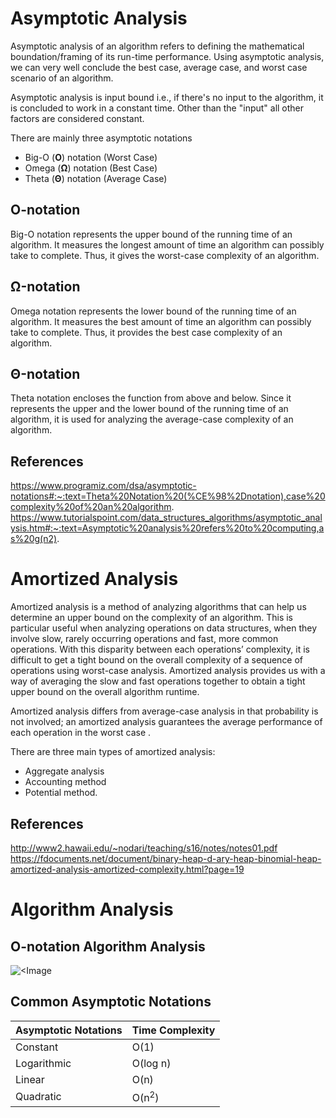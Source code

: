 # Asymptotic Analysis
Asymptotic analysis of an algorithm refers to defining the mathematical boundation/framing of its run-time performance. Using asymptotic analysis, we can very well conclude the best case, average case, and worst case scenario of an algorithm.

Asymptotic analysis is input bound i.e., if there's no input to the algorithm, it is concluded to work in a constant time. Other than the "input" all other factors are considered constant.

There are mainly three asymptotic notations
- Big-O (**O**)  notation (Worst Case)
- Omega (**Ω**) notation (Best Case)
- Theta (**Θ**) notation (Average Case)

## O-notation
Big-O notation represents the upper bound of the running time of an algorithm. It measures the longest amount of time an algorithm can possibly take to complete. Thus, it gives the worst-case complexity of an algorithm.
## Ω-notation
Omega notation represents the lower bound of the running time of an algorithm. It measures the best amount of time an algorithm can possibly take to complete. Thus, it provides the best case complexity of an algorithm.
## Θ-notation
Theta notation encloses the function from above and below. Since it represents the upper and the lower bound of the running time of an algorithm, it is used for analyzing the average-case complexity of an algorithm.
## References
https://www.programiz.com/dsa/asymptotic-notations#:~:text=Theta%20Notation%20(%CE%98%2Dnotation),case%20complexity%20of%20an%20algorithm.
https://www.tutorialspoint.com/data_structures_algorithms/asymptotic_analysis.htm#:~:text=Asymptotic%20analysis%20refers%20to%20computing,as%20g(n2).

# Amortized Analysis
Amortized analysis is a method of analyzing algorithms that can help us determine an upper bound on the complexity of an algorithm. This is particular useful when analyzing operations on data structures, when they involve slow, rarely occurring operations and fast, more common operations. With this disparity between each operations’ complexity, it is difficult to get a tight bound on the overall complexity of a sequence of operations using worst-case analysis. Amortized analysis provides us with a way of averaging the slow and fast operations together to obtain a tight upper bound on the overall algorithm runtime.

Amortized analysis differs from average-case analysis in that probability is not involved; an amortized analysis guarantees the average performance of each operation in the worst case . 

There are three main types of amortized analysis: 
- Aggregate analysis
- Accounting method
- Potential method.
## References
http://www2.hawaii.edu/~nodari/teaching/s16/notes/notes01.pdf
https://fdocuments.net/document/binary-heap-d-ary-heap-binomial-heap-amortized-analysis-amortized-complexity.html?page=19

# Algorithm Analysis
## O-notation Algorithm Analysis
![<Image](/../main/Resources/Big-o%20Notation%20Algorithm%20Analysis.png)
## Common Asymptotic Notations
|  Asymptotic Notations | Time Complexity |
| ---- | ---- |
| Constant | O(1) |
| Logarithmic | O(log n) |
| Linear | O(n) |
| Quadratic | O(n<sup>2</sup>) |
